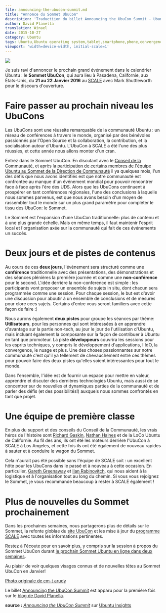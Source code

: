 ```yaml
---
file: announcing-the-ubucon-summit.md
title: "Annonce du Sommet UbuCon"
description: 'Traductiion du billet Announcing the UbuCon Summit - Ubuntu Insights'
author: David Planella
translation: Winael
date: 2015-10-27
category: Ubuntu
tags: Ubuntu,Ubuntu operating system,tablet,smartphone,phone,convergence,lxc,lxd,Snappy,MaaS,Juju,Xenial Xerus,16.04 LTS,UbuCon,UbuCon Summit
viewport: 'width=device-width, initial-scale=1'
---
```


<meta http-equiv='Content-Type' content='text/html; charset=utf-8' />

![][1]

<!-- lang: EN
I am thrilled to announce the next big event in the Ubuntu calendar: the **UbuCon Summit**, taking place in Pasadena, CA, in the US, from the **21st to 22nd of January 2016**, hosted at [SCALE][2] and with Mark Shuttleworth on the opening keynote.
-->

Je suis ravi d'annoncer le prochain grand événement dans le calendrier Ubuntu : le **Sommet UbuCon**, qui aura lieu à Pasadena, Californie, aux États-Unis, du **21 au 22 Janvier 2016** au [SCALE][2] avec Mark Shuttleworth pour le discours d'ouverture.

<!-- lang: EN
# Taking UbuCons to the next level
-->

# Faire passer au prochain niveau les UbuCons

<!-- lang: EN
UbuCons are a remarkable achievement from the Ubuntu community: a network of conferences across the globe, organized by volunteers passionate about Open Source and about collaborating, contributing, and socializing around Ubuntu. The UbuCon at SCALE has been one of the most successful ones, and this year we are kicking it up a notch.
-->

Les UbuCons sont une réussite remarquable de la communauté Ubuntu : un réseau de conférences à travers le monde, organisé par des bénévoles passionnés par l'Open Source et la collaboration, la contribution, et la socialisation autour d'Ubuntu. L'UbuCon à SCALE a été l'une des plus réussies, et cette année nous allons monter d'un cran.

<!-- lang: EN
Enter the UbuCon Summit. In discussions with the [Community Council][3], and after the [participation of some Ubuntu team members at the Community Leadership Summit][4] a few months ago, one of the challenges that we identified our community is facing was the lack of a global event to meet face to face after the UDS era. While UbuCons continue to thrive as regional conferences, one of the conclusions we reached was that we needed a way to bring everyone together on a bigger setting to complement the UbuCon fabric: the Summit.
-->

Entrez dans le Sommet UbuCon. En discutant avec le [Conseil de la Communauté][3], et après la [participation de certains membres de l'équipe Ubuntu au Sommet de la Direction de Communauté][4] il ya quelques mois, l'un des défis que nous avons identifiés est que notre communauté est confrontée au manque d'un événement mondial pour pouvoir rencontrer face à face après l'ère des UDS. Alors que les UbuCons continuent à prospérer en tant conférences régionales, l'une des conclusions à laquelle nous sommes parvenus, est que nous avons besoin d'un moyen de rassembler tout le monde sur un plus grand paramètre pour compléter le tissu des UbuCon: le Sommet.

<!-- lang: EN
The Summit is the expansion of the traditional UbuCon: more content and at a bigger scale. But at the same maintaining the grass-roots spirit and the community-driven organization that has made these events successful.
-->

Le Sommet est l'expansion d'une UbuCon traditionnelle: plus de contenu et à une plus grande échelle. Mais en même temps, il faut maintenir l'esprit local et l'organisation axée sur la communauté qui fait de ces événements un succès.

<!-- lang: EN
# Two days and two tracks of content
-->

# Deux jours et de pistes de contenus

<!-- lang: EN
During these **two days**, the event will be structured as a traditional **conference** with presentations, demos and plenaries on the first day and as an **unconference** for the second one. The idea behind the unconference is simple: participants will propose a set of topics in situ, each one of which will be scheduled as a session. For each session the goal is to have a discussion and reach a set of conclusions and actions to address the topics. Some of you will be familiar with the setting :)
-->

Au cours de ces **deux jours**, l'événement sera structuré comme une **conférence** traditionnelle avec des présentations, des démonstrations et des séances plénières la première journée et comme une **non-conférence** pour le second. L'idée derrière la non-conference est simple : les participants vont proposer un ensemble de sujets in situ, dont chacun sera programmée comme une session. Pour chaque session, le but est d'avoir une discussion pour aboutir à un ensemble de conclusions et de mesures pour clore cees sujets. Certains d'entre vous seront familiers avec cette façon de faire :)

<!-- lang: EN
We will also have **two tracks** to group sessions by theme: **Users**, for those interested in learning about the non-tech, day-to-day part of using Ubuntu, but also including the component on how to contribute to Ubuntu as an advocate. The **Developers** track will cover the sessions for the technically minded, including app development, IoT, convergence, cloud and more. One of the exciting things about our community is that there is so much overlap between these themes to make both tracks interesting to everyone.
-->

Nous aurons également **deux pistes** pour groupe les séances par thème: **Utilisateurs**, pour les personnes qui sont intéressées à en apprendre d'avantage sur la partie non-tech, au jour le jour de l'utilisation d'Ubuntu, mais incluant également la composante sur la façon de contribuer à Ubuntu en tant que promoteur. La piste **développeurs** couvrira les sessions pour les esprits techniques, y compris le développement d'applications, l'IdO, la convergence, le nuage et plus. Une des choses passionnantes sur notre communauté c'est qu'il ya tellement de chevauchement entre ces thèmes pour pouvoir faire des deux pistes qu'elles soient intéressantes pour tout le monde.

<!-- lang: EN
All in all, the idea is to provide a space to showcase, learn about and discuss the latest Ubuntu technologies, but also to focus on new and vibrant parts of the community and talk about the challenges (and opportunities!) we are facing as a project.
-->

Dans l'ensemble, l'idée est de fournir un espace pour mettre en valeur, apprendre et discuter des dernières technologies Ubuntu, mais aussi de se concentrer sur de nouvelles et dynamiques parties de la communauté et de parler des défis (et des possibilités!) auxquels nous sommes confrontés en tant que projet.


<!-- lang: EN
# A first-class team
-->

# Une équipe de première classe

<!-- lang: EN
In addition to the support and guidance from the Community Council, the true heroes of the story are [Richard Gaskin][5], [Nathan Haines][6] and the Ubuntu California LoCo. Through the years, they have been the engines behind the UbuCon at SCALE in LA, and this time around they were quick again to jump and drive the Summit wagon too.
-->

En plus du support et des conseils du Conseil de la Communauté, les vrais héros de l'histoire sont [Richard Gaskin][5], [Nathan Haines][6] et de la LoCo Ubuntu de Californie. Au fil des ans, ils ont été les moteurs derrière l'UbuCon à SCALE à Los Angeles, et cette fois ils ont été également de nouveau rapides à sauter et à conduire le wagon du Sommet.

<!-- lang: EN
This wouldn’t have been possible without the SCALE team either: an excellent host to UbuCon in the past and again on this occasion. In particular [Gareth Greenaway][7] and [Ilan Rabinovitch][8], who are helping us with the logistics and organization all along the way. If you are joining the Summit, I very much recommend to stay for SCALE as well!
-->

Cela n'aurait pas été possible sans l'équipe de SCALE soit : un excellent hôte pour les UbuCons dans le passé et à nouveau à cette occasion. En particulier, [Gareth Greenaway][7] et [Ilan Rabinovitch][8], qui nous aident à la logistique et à l'organisation tout au long du chemin. Si vous vous rejoignez le Sommet, je vous recommande beaucoup à rester à SCALE également !

<!-- lang: EN
# More Summit news coming soon
-->

# Plus de nouvelles du Sommet prochainement

<!-- lang: EN
On the next few weeks we’ll be sharing more details about the Summit, revamping the global [UbuCon site][9] and updating the [SCALE schedule][10] with all relevant information.
-->

Dans les prochaines semaines, nous partagerons plus de détails sur le Sommet, la refonte globlae du [site UbuCon][9] et les mise à jour du [programme SCALE][10] avec toutes les informations pertinentes.

<!--
Stay tuned for more, including the session about the UbuCon Summit at the [next Ubuntu Online Summit in two weeks][11].
-->

Restez à l'écoute pour en savoir plus, y compris sur la session à propos du Sommet UbuCon durant [le prochain Sommet Ubuntu en ligne dans deux semaines][11].

<!-- lang: EN
Looking forward to seeing some known and new faces at the UbuCon Summit in January!
-->

Au plaisir de voir quelques visages connus et de nouvelles têtes au Sommet UbuCon en Janvier!

<!-- lang: EN
[Picture from an original by cm-t arudy][12]
-->

[Photo originale de cm-t arudy][12]

<!-- lang: EN
The post [Announcing the UbuCon Summit][13] appeared first on [David Planella][14].
-->

Le billet [Announcing the UbuCon Summit][13] est apparu pour la première fois sur le [blog de David Planella][14].

**source :** [_Announcing the UbuCon Summit_][15] sur [Ubuntu Insights][16]

[1]: http://davidplanella.org/wp-content/uploads/2015/10/ubuntu-community.jpg
[2]: https://www.socallinuxexpo.org/
[3]: https://launchpad.net/~communitycouncil/+mugshots
[4]: http://princessleia.com/journal/?p=10418
[5]: https://plus.google.com/+RichardGaskin
[6]: http://www.nhaines.com/
[7]: https://twitter.com/garethgreenaway
[8]: https://twitter.com/irabinovitch
[9]: http://ubucon.org/
[10]: https://www.socallinuxexpo.org/
[11]: http://summit.ubuntu.com/
[12]: https://plus.google.com/photos/+cmtarudy?pid=6153835463869300226&oid=112458913927492831503
[13]: http://davidplanella.org/announcing-the-ubucon-summit/
[14]: http://davidplanella.org/
[15]: http://insights.ubuntu.com/2015/10/21/announcing-the-ubucon-summit/
[16]: http://insights.ubuntu.com/
